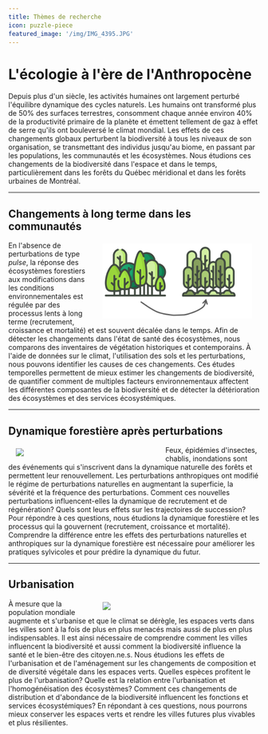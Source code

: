 ```yaml
---
title: Thèmes de recherche
icon: puzzle-piece
featured_image: '/img/IMG_4395.JPG'
---
```


# L'écologie à l'ère de l'Anthropocène

Depuis plus d'un siècle, les activités humaines ont largement perturbé
l'équilibre dynamique des cycles naturels. Les humains ont transformé plus de
50% des surfaces terrestres, consomment chaque année environ 40% de la
productivité primaire de la planète et émettent tellement de gaz à effet de
serre qu'ils ont bouleversé le climat mondial. Les effets de ces changements
globaux perturbent la biodiversité à tous les niveaux de son organisation, se
transmettant des individus jusqu'au biome, en passant par les populations, les
communautés et les écosystèmes. Nous étudions ces changements de la biodiversité
dans l'espace et dans le temps, particulièrement dans les forêts du Québec
méridional et dans les forêts urbaines de Montréal.

---
## Changements à long terme dans les communautés

<img src="/img/temporal_change.png" style="float:right;width:300px;margin:5px 15px 5px 15px;">

En l'absence de perturbations de type *pulse*, la réponse des écosystèmes
forestiers aux modifications dans les conditions environnementales est régulée
par des processus lents à long terme (recrutement, croissance et mortalité) et
est souvent décalée dans le temps. Afin de détecter les changements dans l'état
de santé des écosystèmes, nous comparons des inventaires de végétation
historiques et contemporains. À l'aide de données sur le climat, l'utilisation
des sols et les perturbations, nous pouvons identifier les causes de ces
changements. Ces études temporelles permettent de mieux estimer les changements
de biodiversité, de quantifier comment de multiples facteurs environnementaux
affectent les différentes composantes de la biodiversité et de détecter la
détérioration des écosystèmes et des services écosystémiques.

---
## Dynamique forestière après perturbations


<img src="/img/aerial_view_log.PNG" style="float:left;width:285px;margin:5px 15px 5px 15px;">

Feux, épidémies d'insectes, chablis, inondations sont des événements qui
s'inscrivent dans la dynamique naturelle des forêts et permettent leur
renouvellement. Les perturbations anthropiques ont modifié le régime de perturbations naturelles en augmentant la superficie, la sévérité et la fréquence des perturbations.
Comment ces nouvelles perturbations influencent-elles la
dynamique de recrutement et de régénération? Quels sont leurs effets sur les
trajectoires de succession? Pour répondre à ces questions, nous étudions la
dynamique forestière et les processus qui la gouvernent (recrutement, croissance
et mortalité). Comprendre la différence entre les effets des perturbations
naturelles et anthropiques sur la dynamique forestière est nécessaire pour
améliorer les pratiques sylvicoles et pour prédire la dynamique du futur.

---
## Urbanisation


<img src="/img/riparian.JPG" style="float:right;width:300px;margin:5px 15px 5px 15px;">

À mesure que la population mondiale augmente et s'urbanise et que le climat se
dérègle, les espaces verts dans les villes sont à la fois de plus en plus
menacés mais aussi de plus en plus indispensables. Il est ainsi nécessaire de
comprendre comment les villes influencent la biodiversité et aussi comment la
biodiversité influence la santé et le bien-être des citoyen.ne.s. Nous étudions
les effets de l'urbanisation et de l'aménagement sur les changements de
composition et de diversité végétale dans les espaces verts. Quelles espèces
profitent le plus de l'urbanisation? Quelle est la relation entre l'urbanisation
et l'homogénéisation des écosystèmes? Comment ces changements de distribution et
d'abondance de la biodiversité influencent les fonctions et services
écosystémiques? En répondant à ces questions, nous pourrons mieux conserver les
espaces verts et rendre les villes futures plus vivables et plus résilientes.

<!--évaluation de la santé des écosystèmes

Les villes sont ainsi aux premières lignes du changement climatique, à la fois en termes d'impacts et d'adaptation.
-->
